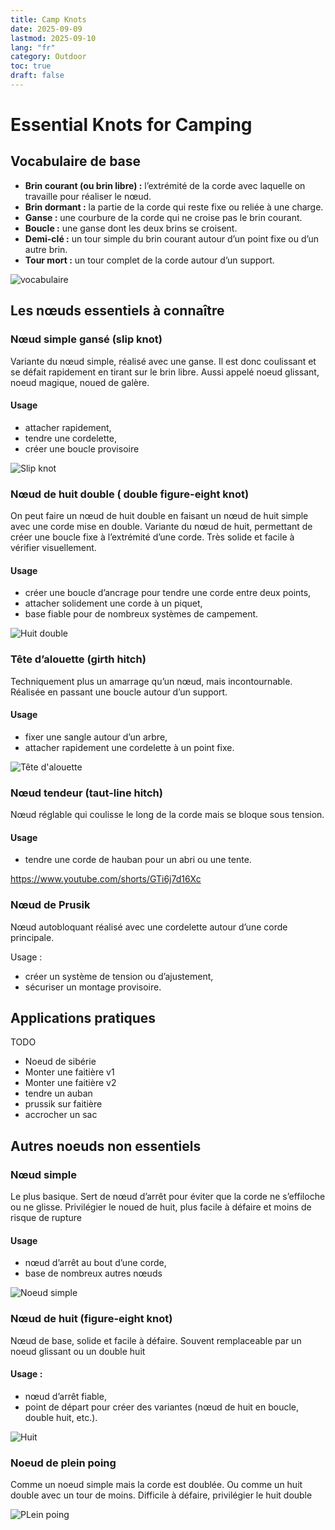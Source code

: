 ```yaml
---
title: Camp Knots
date: 2025-09-09
lastmod: 2025-09-10
lang: "fr"
category: Outdoor
toc: true
draft: false
---
```

# Essential Knots for Camping


## Vocabulaire de base

- **Brin courant (ou brin libre) :** l’extrémité de la corde avec laquelle on travaille pour réaliser le nœud.
- **Brin dormant :** la partie de la corde qui reste fixe ou reliée à une charge.
- **Ganse :** une courbure de la corde qui ne croise pas le brin courant.
- **Boucle :** une ganse dont les deux brins se croisent.
- **Demi-clé :** un tour simple du brin courant autour d’un point fixe ou d’un autre brin.
- **Tour mort :** un tour complet de la corde autour d’un support.

![vocabulaire](/files/outdoor/knots/vocabulaire-noeuds.jpg)

## Les nœuds essentiels à connaître


### Nœud simple gansé (slip knot)

Variante du nœud simple, réalisé avec une ganse. Il est donc coulissant et se défait rapidement en tirant sur le brin libre. Aussi appelé noeud glissant, noeud magique, noued de galère.

#### Usage
- attacher rapidement,
- tendre une cordelette,
- créer une boucle provisoire

![Slip knot](/files/outdoor/knots/galere.png)


### Nœud de huit double ( double figure-eight knot)

On peut faire un nœud de huit double en faisant un nœud de huit simple avec une corde mise en double. Variante du nœud de huit, permettant de créer une boucle fixe à l’extrémité d’une corde. Très solide et facile à vérifier visuellement.

#### Usage
- créer une boucle d’ancrage pour tendre une corde entre deux points,
- attacher solidement une corde à un piquet,
- base fiable pour de nombreux systèmes de campement.

![Huit double](/files/outdoor/knots/huit-double.jpg)


### Tête d’alouette (girth hitch)
Techniquement plus un amarrage qu’un nœud, mais incontournable. Réalisée en passant une boucle autour d’un support.

#### Usage
- fixer une sangle autour d’un arbre,
- attacher rapidement une cordelette à un point fixe.

![Tête d'alouette](/files/outdoor/knots/alouette.jpg)


### Nœud tendeur (taut-line hitch)
Nœud réglable qui coulisse le long de la corde mais se bloque sous tension.

#### Usage
- tendre une corde de hauban pour un abri ou une tente.

https://www.youtube.com/shorts/GTi6j7d16Xc

### Nœud de Prusik
Nœud autobloquant réalisé avec une cordelette autour d’une corde principale.

Usage :
- créer un système de tension ou d’ajustement,
- sécuriser un montage provisoire.


## Applications pratiques

TODO

- Noeud de sibérie
- Monter une faitière v1
- Monter une faitière v2
- tendre un auban
- prussik sur faitière
- accrocher un sac

## Autres noeuds non essentiels

### Nœud simple

Le plus basique. Sert de nœud d’arrêt pour éviter que la corde ne s’effiloche ou ne glisse. Privilégier le noued de huit, plus facile à défaire et moins de risque de rupture

#### Usage
- nœud d’arrêt au bout d’une corde,
- base de nombreux autres nœuds

![Noeud simple](/files/outdoor/knots/simple.jpg)

### Nœud de huit (figure-eight knot)
Nœud de base, solide et facile à défaire. Souvent remplaceable par un noeud glissant ou un double huit

#### Usage :
- nœud d’arrêt fiable,
- point de départ pour créer des variantes (nœud de huit en boucle, double huit, etc.).

![Huit](/files/outdoor/knots/huit.jpg)


### Noeud de plein poing

Comme un noeud simple mais la corde est doublée. Ou comme un huit double avec un tour de moins. Difficile à défaire, privilégier le huit double

![PLein poing](/files/outdoor/knots/plein-poing.png)
